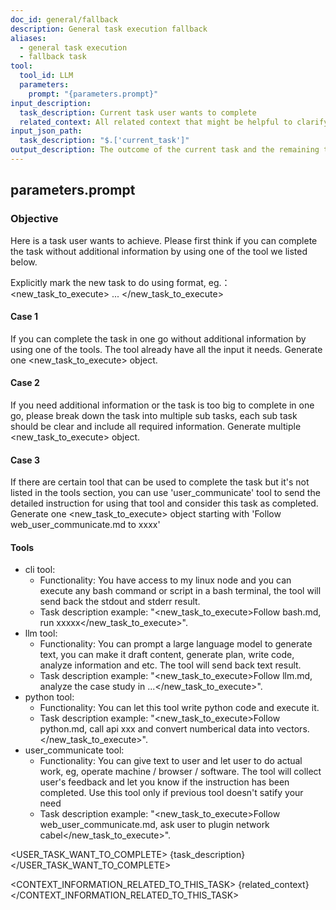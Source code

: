 ```yaml
---
doc_id: general/fallback
description: General task execution fallback
aliases:
  - general task execution
  - fallback task
tool:
  tool_id: LLM
  parameters:
    prompt: "{parameters.prompt}"
input_description:
  task_description: Current task user wants to complete
  related_context: All related context that might be helpful to clarify the task or be used during task execution. Need to include additional explanation on how it's related.
input_json_path:
  task_description: "$.['current_task']"
output_description: The outcome of the current task and the remaining tasks
---
```

## parameters.prompt

### Objective
Here is a task user wants to achieve. Please first think if you can complete the task without additional information by using one of the tool we listed below. 

Explicitly mark the new task to do using format, eg.：
<new_task_to_execute>
...
</new_task_to_execute>

#### Case 1
If you can complete the task in one go without additional information by using one of the tools. The tool already have all the input it needs. Generate one <new_task_to_execute> object.

#### Case 2
If you need additional information or the task is too big to complete in one go, please break down the task into multiple sub tasks, each sub task should be clear and include all required information. Generate multiple <new_task_to_execute> object.

#### Case 3
If there are certain tool that can be used to complete the task but it's not listed in the tools section, you can use 'user_communicate' tool to send the detailed instruction for using that tool and consider this task as completed. Generate one <new_task_to_execute> object starting with 'Follow web_user_communicate.md to xxxx'

#### Tools
 - cli tool: 
    - Functionality: You have access to my linux node and you can execute any bash command or script in a bash terminal, the tool will send back the stdout and stderr result.
    - Task description example: "<new_task_to_execute>Follow bash.md, run xxxxx</new_task_to_execute>".
 - llm tool: 
    - Functionality: You can prompt a large language model to generate text, you can make it draft content, generate plan, write code, analyze information and etc. The tool will send back text result. 
    - Task description example: "<new_task_to_execute>Follow llm.md, analyze the case study in ...</new_task_to_execute>".
 - python tool: 
    - Functionality: You can let this tool write python code and execute it. 
    - Task description example: "<new_task_to_execute>Follow python.md, call api xxx and convert numberical data into vectors.</new_task_to_execute>".
 - user_communicate tool: 
    - Functionality: You can give text to user and let user to do actual work, eg, operate machine / browser / software. The tool will collect user's feedback and let you know if the instruction has been completed. Use this tool only if previous tool doesn't satify your need
    - Task description example: "<new_task_to_execute>Follow web_user_communicate.md, ask user to plugin network cabel</new_task_to_execute>".

<USER_TASK_WANT_TO_COMPLETE>
{task_description}
</USER_TASK_WANT_TO_COMPLETE>

<CONTEXT_INFORMATION_RELATED_TO_THIS_TASK>
{related_context}
</CONTEXT_INFORMATION_RELATED_TO_THIS_TASK>